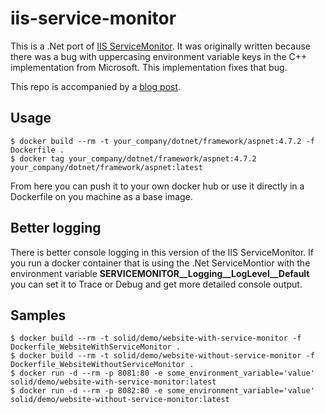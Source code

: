 # iis-service-monitor

This is a .Net port of [IIS ServiceMonitor](https://github.com/Microsoft/IIS.ServiceMonitor). It was originally written because there was a bug with uppercasing environment variable keys in the C++ implementation from Microsoft. This implementation fixes that bug. 

This repo is accompanied by a [blog post](https://solidsoft.works/2019/03/25/porting-iis-servicemonitor-to-net/).

## Usage
    $ docker build --rm -t your_company/dotnet/framework/aspnet:4.7.2 -f Dockerfile .
    $ docker tag your_company/dotnet/framework/aspnet:4.7.2 your_company/dotnet/framework/aspnet:latest  
  
From here you can push it to your own docker hub or use it directly in a Dockerfile on you machine as a base image.

## Better logging
There is better console logging in this version of the IIS ServiceMonitor. If you run a docker container that is using the .Net ServiceMontior with the environment variable __SERVICEMONITOR__Logging__LogLevel__Default__ you can set it to Trace or Debug and get more detailed console output.

## Samples
    $ docker build --rm -t solid/demo/website-with-service-monitor -f Dockerfile_WebsiteWithServiceMonitor .
    $ docker build --rm -t solid/demo/website-without-service-monitor -f Dockerfile_WebsiteWithoutServiceMonitor .
    $ docker run -d --rm -p 8081:80 -e some_environment_variable='value' solid/demo/website-with-service-monitor:latest
    $ docker run -d --rm -p 8082:80 -e some_environment_variable='value' solid/demo/website-without-service-monitor:latest